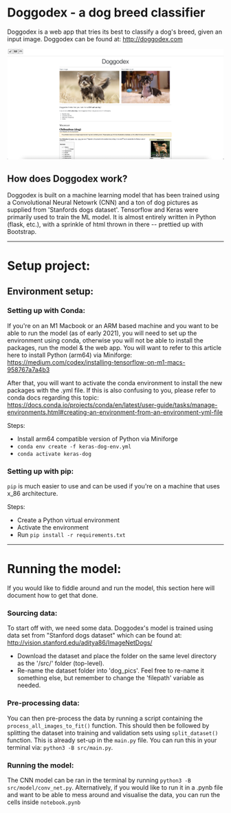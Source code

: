 # Doggodex - a dog breed classifier

Doggodex is a web app that tries its best to classify a dog's breed, given an input image.
Doggodex can be found at: http://doggodex.com

![doggodex-screenshot](md/doggodex-preview.png)

## How does Doggodex work?
Doggodex is built on a machine learning model that has been trained using a Convolutional Neural Netowrk (CNN) and a ton of dog pictures as supplied from 'Stanfords dogs dataset'. Tensorflow and Keras were primarily used to train the ML model.
It is almost entirely written in Python (flask, etc.), with a sprinkle of html thrown in there -- prettied up with Bootstrap.

-------

# Setup project:

## Environment setup:

### Setting up with Conda:

If you're on an M1 Macbook or an ARM based machine and you want to be able to run the model (as of early 2021), you will need to set up the environment using conda, otherwise you will not be able to install the packages, run the model & the web app.
You will want to refer to this article here to install Python (arm64) via Miniforge: https://medium.com/codex/installing-tensorflow-on-m1-macs-958767a7a4b3


After that, you will want to activate the conda environment to install the new packages with the .yml file. 
If this is also confusing to you, please refer to conda docs regarding this topic: https://docs.conda.io/projects/conda/en/latest/user-guide/tasks/manage-environments.html#creating-an-environment-from-an-environment-yml-file

Steps: 
- Install arm64 compatible version of Python via Miniforge
- `conda env create -f keras-dog-env.yml`
- `conda activate keras-dog`

### Setting up with pip:

`pip` is much easier to use and can be used if you're on a machine that uses x_86 architecture.

Steps:
- Create a Python virtual environment
- Activate the environment
- Run `pip install -r requirements.txt`

-------

# Running the model:
If you would like to fiddle around and run the model, this section here will document how to get that done.

### Sourcing data:
To start off with, we need some data. 
Doggodex's model is trained using data set from "Stanford dogs dataset" which can be found at: http://vision.stanford.edu/aditya86/ImageNetDogs/

- Download the dataset and place the folder on the same level directory as the '/src/' folder (top-level).
- Re-name the dataset folder into 'dog_pics'. Feel free to re-name it something else, but remember to change the 'filepath' variable as needed.

### Pre-processing data:
You can then pre-process the data by running a script containing the `process_all_images_to_fit()` function.
This should then be followed by splitting the dataset into training and validation sets using `split_dataset()` function.
This is already set-up in the `main.py` file. You can run this in your terminal via: `python3 -B src/main.py`.

### Running the model:
The CNN model can be ran in the terminal by running `python3 -B src/model/conv_net.py`.
Alternatively, if you would like to run it in a .pynb file and want to be able to mess around and visualise the data, you can run the cells inside `notebook.pynb`
